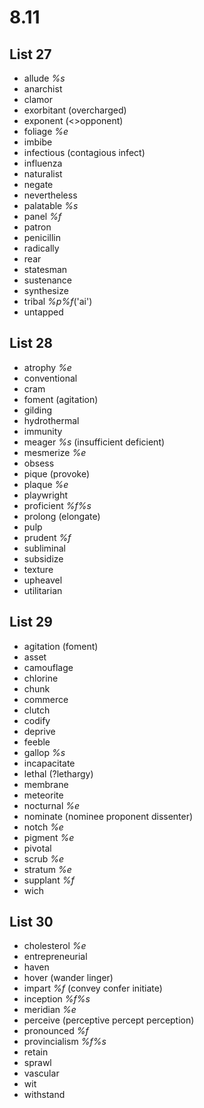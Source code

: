 # 8.11
## List 27
* allude *%s*
* anarchist
* clamor
* exorbitant (overcharged)
* exponent (<>opponent)
* foliage *%e* 
* imbibe
* infectious (contagious infect)
* influenza
* naturalist
* negate
* nevertheless
* palatable *%s*
* panel *%f*
* patron
* penicillin
* radically
* rear
* statesman
* sustenance
* synthesize
* tribal *%p%f*('ai')
* untapped

## List 28
* atrophy *%e*
* conventional
* cram
* foment (agitation)
* gilding
* hydrothermal
* immunity
* meager *%s* (insufficient deficient)
* mesmerize *%e*
* obsess
* pique (provoke)
* plaque *%e*
* playwright
* proficient *%f%s*
* prolong (elongate)
* pulp
* prudent *%f*
* subliminal
* subsidize
* texture
* upheavel 
* utilitarian

## List 29
* agitation (foment)
* asset
* camouflage
* chlorine
* chunk
* commerce
* clutch
* codify
* deprive
* feeble
* gallop *%s*
* incapacitate
* lethal (?lethargy)
* membrane
* meteorite
* nocturnal *%e*
* nominate (nominee proponent dissenter)
* notch *%e*
* pigment *%e*
* pivotal
* scrub *%e*
* stratum *%e*
* supplant *%f*
* wich

## List 30
* cholesterol *%e*
* entrepreneurial
* haven
* hover (wander linger)
* impart *%f* (convey confer initiate)
* inception *%f%s*
* meridian *%e*
* perceive (perceptive percept perception)
* pronounced *%f*
* provincialism *%f%s*
* retain
* sprawl
* vascular
* wit
* withstand